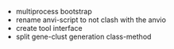 * multiprocess bootstrap
* rename anvi-script to not clash with the anvio
* create tool interface
* split gene-clust generation class-method
